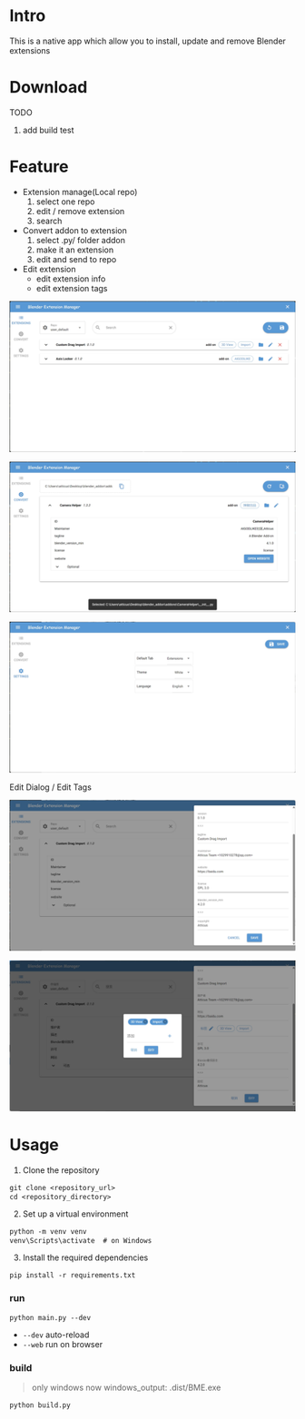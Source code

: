 # Intro

This is a native app which allow you to install, update and remove Blender extensions

# Download

TODO
1. add build test

# Feature

+ Extension manage(Local repo)
    1. select one repo
    2. edit / remove extension
    3. search
+ Convert addon to extension
    1. select .py/ folder addon
    2. make it an extension
    3. edit and send to repo
+ Edit extension
    + edit extension info
    + edit extension tags

![view1png](doc/images/view1.png)

![view1png](doc/images/view2.png)

![view1png](doc/images/view3.png)

Edit Dialog / Edit Tags

![](doc/images/dialog.png)

![](doc/images/tagEdit.png)



# Usage

1. Clone the repository

```
git clone <repository_url>
cd <repository_directory>
```

2. Set up a virtual environment

```
python -m venv venv
venv\Scripts\activate  # on Windows
```

3. Install the required dependencies

```
pip install -r requirements.txt
```

### run

```
python main.py --dev
```

+ `--dev` auto-reload
+ `--web` run on browser

### build

> only windows now
> windows_output: .dist/BME.exe

```
python build.py
```